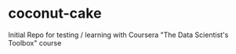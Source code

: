coconut-cake
============

Initial Repo for testing / learning with Coursera "The Data Scientist's Toolbox" course
